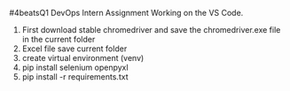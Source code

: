 #4beatsQ1 DevOps Intern Assignment
Working on the VS Code.

1.	First download stable chromedriver and save the chromedriver.exe file in the current folder
2.	Excel file save current folder
3.	create virtual environment (venv)
4.	pip install selenium openpyxl
5.	pip install -r requirements.txt

